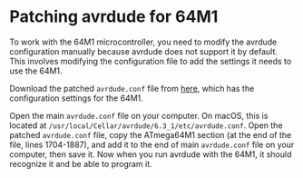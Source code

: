 # Patching avrdude for 64M1

To work with the 64M1 microcontroller, you need to modify the avrdude configuration manually because avrdude does not support it by default. This involves modifying the configuration file to add the settings it needs to use the 64M1.

Download the patched `avrdude.conf` file from [here](https://github.com/thomasonw/ATmegaxxM1-C1/blob/master/avr/avrdude.conf), which has the configuration settings for the 64M1.

Open the main `avrdude.conf` file on your computer. On macOS, this is located at `/usr/local/Cellar/avrdude/6.3_1/etc/avrdude.conf`. Open the patched `avrdude.conf` file, copy the ATmega64M1 section (at the end of the file, lines 1704-1887), and add it to the end of main `avrdude.conf` file on your computer, then save it. Now when you run avrdude with the 64M1, it should recognize it and be able to program it.
